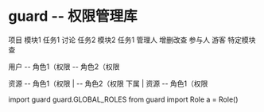 # guard -- 权限管理库

项目
    模块1
        任务1
            讨论
        任务2
    模块2
        任务1
管理人  增删改查
参与人
游客  特定模块
    查

用户 -- 角色1（权限
     -- 角色2（权限

资源 -- 角色1（权限
 |    -- 角色2（权限
 下属
 |
资源 -- 角色1（权限


import guard
guard.GLOBAL_ROLES
from guard import Role
a = Role()